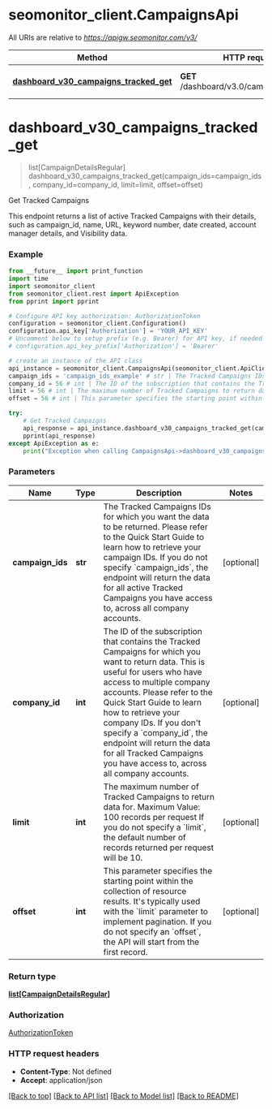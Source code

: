 # seomonitor_client.CampaignsApi

All URIs are relative to *https://apigw.seomonitor.com/v3/*

Method | HTTP request | Description
------------- | ------------- | -------------
[**dashboard_v30_campaigns_tracked_get**](CampaignsApi.md#dashboard_v30_campaigns_tracked_get) | **GET** /dashboard/v3.0/campaigns/tracked | Get Tracked Campaigns

# **dashboard_v30_campaigns_tracked_get**
> list[CampaignDetailsRegular] dashboard_v30_campaigns_tracked_get(campaign_ids=campaign_ids, company_id=company_id, limit=limit, offset=offset)

Get Tracked Campaigns

This endpoint returns a list of active Tracked Campaigns with their details, such as campaign_id, name, URL, keyword number, date created, account manager details, and Visibility data.

### Example
```python
from __future__ import print_function
import time
import seomonitor_client
from seomonitor_client.rest import ApiException
from pprint import pprint

# Configure API key authorization: AuthorizationToken
configuration = seomonitor_client.Configuration()
configuration.api_key['Authorization'] = 'YOUR_API_KEY'
# Uncomment below to setup prefix (e.g. Bearer) for API key, if needed
# configuration.api_key_prefix['Authorization'] = 'Bearer'

# create an instance of the API class
api_instance = seomonitor_client.CampaignsApi(seomonitor_client.ApiClient(configuration))
campaign_ids = 'campaign_ids_example' # str | The Tracked Campaigns IDs for which you want the data to be returned.  Please refer to the Quick Start Guide to learn how to retrieve your campaign IDs.  If you do not specify `campaign_ids`, the endpoint will return the data for all active Tracked Campaigns you have access to, across all company accounts. (optional)
company_id = 56 # int | The ID of the subscription that contains the Tracked Campaigns for which you want to return data. This is useful for users who have access to multiple company accounts.  Please refer to the Quick Start Guide to learn how to retrieve your company IDs.  If you don't specify a `company_id`, the endpoint will return the data for all Tracked Campaigns you have access to, across all company accounts. (optional)
limit = 56 # int | The maximum number of Tracked Campaigns to return data for.   Maximum Value: 100 records per request  If you do not specify a `limit`, the default number of records returned per request will be 10. (optional)
offset = 56 # int | This parameter specifies the starting point within the collection of resource results. It's typically used with the `limit` parameter to implement pagination.  If you do not specify an `offset`, the API will start from the first record. (optional)

try:
    # Get Tracked Campaigns
    api_response = api_instance.dashboard_v30_campaigns_tracked_get(campaign_ids=campaign_ids, company_id=company_id, limit=limit, offset=offset)
    pprint(api_response)
except ApiException as e:
    print("Exception when calling CampaignsApi->dashboard_v30_campaigns_tracked_get: %s\n" % e)
```

### Parameters

Name | Type | Description  | Notes
------------- | ------------- | ------------- | -------------
 **campaign_ids** | **str**| The Tracked Campaigns IDs for which you want the data to be returned.  Please refer to the Quick Start Guide to learn how to retrieve your campaign IDs.  If you do not specify &#x60;campaign_ids&#x60;, the endpoint will return the data for all active Tracked Campaigns you have access to, across all company accounts. | [optional] 
 **company_id** | **int**| The ID of the subscription that contains the Tracked Campaigns for which you want to return data. This is useful for users who have access to multiple company accounts.  Please refer to the Quick Start Guide to learn how to retrieve your company IDs.  If you don&#x27;t specify a &#x60;company_id&#x60;, the endpoint will return the data for all Tracked Campaigns you have access to, across all company accounts. | [optional] 
 **limit** | **int**| The maximum number of Tracked Campaigns to return data for.   Maximum Value: 100 records per request  If you do not specify a &#x60;limit&#x60;, the default number of records returned per request will be 10. | [optional] 
 **offset** | **int**| This parameter specifies the starting point within the collection of resource results. It&#x27;s typically used with the &#x60;limit&#x60; parameter to implement pagination.  If you do not specify an &#x60;offset&#x60;, the API will start from the first record. | [optional] 

### Return type

[**list[CampaignDetailsRegular]**](CampaignDetailsRegular.md)

### Authorization

[AuthorizationToken](../README.md#AuthorizationToken)

### HTTP request headers

 - **Content-Type**: Not defined
 - **Accept**: application/json

[[Back to top]](#) [[Back to API list]](../README.md#documentation-for-api-endpoints) [[Back to Model list]](../README.md#documentation-for-models) [[Back to README]](../README.md)

